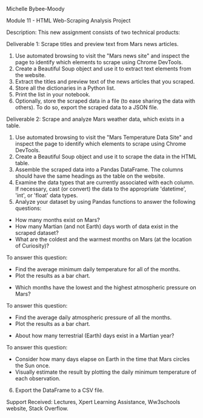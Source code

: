 Michelle Bybee-Moody

Module 11 - HTML Web-Scraping Analysis Project

Description:
This new assignment consists of two technical products:

Deliverable 1: Scrape titles and preview text from Mars news articles.

1. Use automated browsing to visit the "Mars news site" and inspect the page to identify which elements to scrape using Chrome DevTools.
2. Create a Beautiful Soup object and use it to extract text elements from the website.
3. Extract the titles and preview text of the news articles that you scraped.
4. Store all the dictionaries in a Python list.
5. Print the list in your notebook.
6. Optionally, store the scraped data in a file (to ease sharing the data with others). To do so, export the scraped data to a JSON file.

Deliverable 2: Scrape and analyze Mars weather data, which exists in a table.

1. Use automated browsing to visit the "Mars Temperature Data Site" and inspect the page to identify which elements to scrape using Chrome DevTools.
2. Create a Beautiful Soup object and use it to scrape the data in the HTML table.
3. Assemble the scraped data into a Pandas DataFrame. The columns should have the same headings as the table on the website.
4. Examine the data types that are currently associated with each column. If necessary, cast (or convert) the data to the appropriate 'datetime', 'int', or 'float' data types.
5. Analyze your dataset by using Pandas functions to answer the following questions:

* How many months exist on Mars?
* How many Martian (and not Earth) days worth of data exist in the scraped dataset?
* What are the coldest and the warmest months on Mars (at the location of Curiosity)? 

To answer this question:
- Find the average minimum daily temperature for all of the months.
- Plot the results as a bar chart.
 
* Which months have the lowest and the highest atmospheric pressure on Mars? 

To answer this question:
- Find the average daily atmospheric pressure of all the months.
- Plot the results as a bar chart.

* About how many terrestrial (Earth) days exist in a Martian year? 

To answer this question:
- Consider how many days elapse on Earth in the time that Mars circles the Sun once.
- Visually estimate the result by plotting the daily minimum temperature of each observation.

6. Export the DataFrame to a CSV file.

Support Received: Lectures, Xpert Learning Assistance, Ww3schools website, Stack Overflow. 
